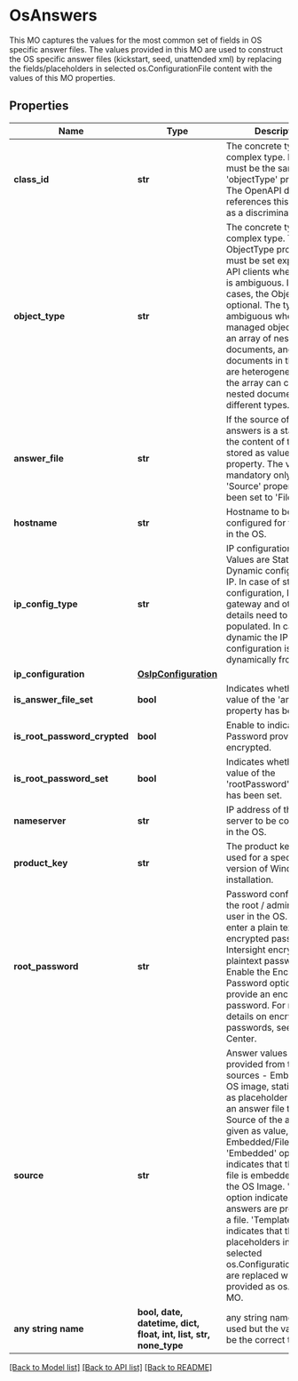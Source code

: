 # OsAnswers

This MO captures the values for the most common set of fields in OS specific answer files. The values provided in this MO are used to construct the OS specific answer files (kickstart, seed, unattended xml) by replacing the fields/placeholders in selected os.ConfigurationFile content with the values of this MO properties.
## Properties
Name | Type | Description | Notes
------------ | ------------- | ------------- | -------------
**class_id** | **str** | The concrete type of this complex type. Its value must be the same as the &#39;objectType&#39; property. The OpenAPI document references this property as a discriminator value. | [readonly] 
**object_type** | **str** | The concrete type of this complex type. The ObjectType property must be set explicitly by API clients when the type is ambiguous. In all other cases, the  ObjectType is optional.  The type is ambiguous when a managed object contains an array of nested documents, and the documents in the array are heterogeneous, i.e. the array can contain nested documents of different types. | 
**answer_file** | **str** | If the source of the answers is a static file, the content of the file is stored as value in this property. The value is mandatory only when the &#39;Source&#39; property has been set to &#39;File&#39;. | [optional] 
**hostname** | **str** | Hostname to be configured for the server in the OS. | [optional] 
**ip_config_type** | **str** | IP configuration type. Values are Static or Dynamic configuration of IP. In case of static IP configuration, IP address, gateway and other details need to be populated. In case of dynamic the IP configuration is obtained dynamically from DHCP. | [optional]  if omitted the server will use the default value of "static"
**ip_configuration** | [**OsIpConfiguration**](OsIpConfiguration.md) |  | [optional] 
**is_answer_file_set** | **bool** | Indicates whether the value of the &#39;answerFile&#39; property has been set. | [optional] [readonly] 
**is_root_password_crypted** | **bool** | Enable to indicate Root Password provided is encrypted. | [optional] 
**is_root_password_set** | **bool** | Indicates whether the value of the &#39;rootPassword&#39; property has been set. | [optional] [readonly] 
**nameserver** | **str** | IP address of the name server to be configured in the OS. | [optional] 
**product_key** | **str** | The product key to be used for a specific version of Windows installation. | [optional] 
**root_password** | **str** | Password configured for the root / administrator user in the OS. You can enter a plain text or an encrypted password. Intersight encrypts the plaintext password. Enable the Encrypted Password option to provide an encrypted password. For more details on encrypting passwords, see Help Center. | [optional] 
**source** | **str** | Answer values can be provided from three sources - Embedded in OS image, static file, or as placeholder values for an answer file template. Source of the answers is given as value, Embedded/File/Template. &#39;Embedded&#39; option indicates that the answer file is embedded within the OS Image. &#39;File&#39; option indicates that the answers are provided as a file. &#39;Template&#39; indicates that the placeholders in the selected os.ConfigurationFile MO are replaced with values provided as os.Answers MO. | [optional]  if omitted the server will use the default value of "None"
**any string name** | **bool, date, datetime, dict, float, int, list, str, none_type** | any string name can be used but the value must be the correct type | [optional]

[[Back to Model list]](../README.md#documentation-for-models) [[Back to API list]](../README.md#documentation-for-api-endpoints) [[Back to README]](../README.md)



